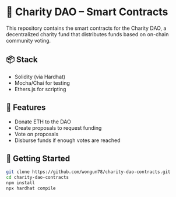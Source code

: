 # 🔐 Charity DAO – Smart Contracts

This repository contains the smart contracts for the Charity DAO, a decentralized charity fund that distributes funds based on on-chain community voting.

## 📦 Stack

- Solidity (via Hardhat)
- Mocha/Chai for testing
- Ethers.js for scripting

## 📜 Features

- Donate ETH to the DAO
- Create proposals to request funding
- Vote on proposals
- Disburse funds if enough votes are reached

## 🚀 Getting Started

```bash
git clone https://github.com/wongun78/charity-dao-contracts.git
cd charity-dao-contracts
npm install
npx hardhat compile
```

